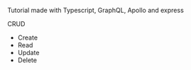 Tutorial made with Typescript, GraphQL, Apollo and express

CRUD

- Create
- Read
- Update
- Delete
